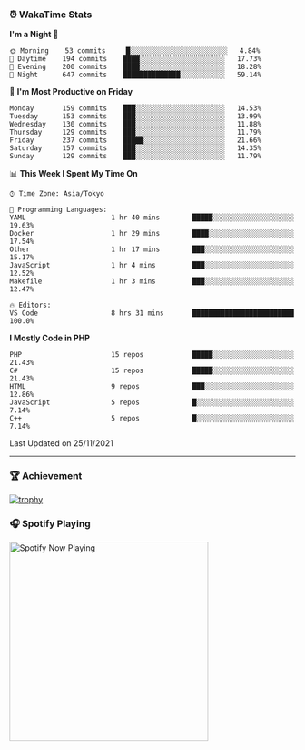 ### ⏰ WakaTime Stats


<!--START_SECTION:waka-->
**I'm a Night 🦉** 

```text
🌞 Morning    53 commits     █░░░░░░░░░░░░░░░░░░░░░░░░   4.84% 
🌆 Daytime    194 commits    ████░░░░░░░░░░░░░░░░░░░░░   17.73% 
🌃 Evening    200 commits    ████░░░░░░░░░░░░░░░░░░░░░   18.28% 
🌙 Night      647 commits    ██████████████░░░░░░░░░░░   59.14%

```
📅 **I'm Most Productive on Friday** 

```text
Monday       159 commits    ███░░░░░░░░░░░░░░░░░░░░░░   14.53% 
Tuesday      153 commits    ███░░░░░░░░░░░░░░░░░░░░░░   13.99% 
Wednesday    130 commits    ███░░░░░░░░░░░░░░░░░░░░░░   11.88% 
Thursday     129 commits    ███░░░░░░░░░░░░░░░░░░░░░░   11.79% 
Friday       237 commits    █████░░░░░░░░░░░░░░░░░░░░   21.66% 
Saturday     157 commits    ███░░░░░░░░░░░░░░░░░░░░░░   14.35% 
Sunday       129 commits    ███░░░░░░░░░░░░░░░░░░░░░░   11.79%

```


📊 **This Week I Spent My Time On** 

```text
⌚︎ Time Zone: Asia/Tokyo

💬 Programming Languages: 
YAML                     1 hr 40 mins        █████░░░░░░░░░░░░░░░░░░░░   19.63% 
Docker                   1 hr 29 mins        ████░░░░░░░░░░░░░░░░░░░░░   17.54% 
Other                    1 hr 17 mins        ███░░░░░░░░░░░░░░░░░░░░░░   15.17% 
JavaScript               1 hr 4 mins         ███░░░░░░░░░░░░░░░░░░░░░░   12.52% 
Makefile                 1 hr 3 mins         ███░░░░░░░░░░░░░░░░░░░░░░   12.47%

🔥 Editors: 
VS Code                  8 hrs 31 mins       █████████████████████████   100.0%

```

**I Mostly Code in PHP** 

```text
PHP                      15 repos            █████░░░░░░░░░░░░░░░░░░░░   21.43% 
C#                       15 repos            █████░░░░░░░░░░░░░░░░░░░░   21.43% 
HTML                     9 repos             ███░░░░░░░░░░░░░░░░░░░░░░   12.86% 
JavaScript               5 repos             █░░░░░░░░░░░░░░░░░░░░░░░░   7.14% 
C++                      5 repos             █░░░░░░░░░░░░░░░░░░░░░░░░   7.14%

```



 Last Updated on 25/11/2021
<!--END_SECTION:waka-->

---

### 🏆 Achievement

[![trophy](https://github-profile-trophy.vercel.app/?username=Slime-hatena&theme=flat&no-bg=true&no-frame=true&column=8)](https://github.com/ryo-ma/github-profile-trophy)

### 🎧 Spotify Playing

[<img src="https://spotify-now-playing-slime-hatena.vercel.app/api/spotify-playing" alt="Spotify Now Playing" width="350" />](https://open.spotify.com/user/slime_hatena)

<!--
**Slime-hatena/Slime-hatena** is a ✨ _special_ ✨ repository because its `README.md` (this file) appears on your GitHub profile.

Here are some ideas to get you started:

- 🔭 I’m currently working on ...
- 🌱 I’m currently learning ...
- 👯 I’m looking to collaborate on ...
- 🤔 I’m looking for help with ...
- 💬 Ask me about ...
- 📫 How to reach me: ...
- 😄 Pronouns: ...
- ⚡ Fun fact: ...
-->
